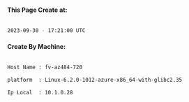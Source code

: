 
   
#### This Page Create at:

```bash

2023-09-30 - 17:21:00 UTC

```

#### Create By Machine:

```bash

Host Name : fv-az484-720

platform  : Linux-6.2.0-1012-azure-x86_64-with-glibc2.35

Ip Local  : 10.1.0.28

```

